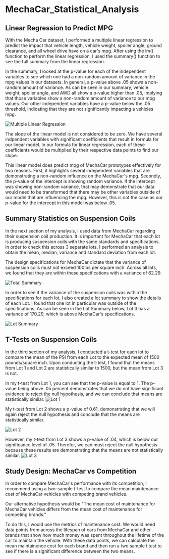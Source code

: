 # MechaCar_Statistical_Analysis

## Linear Regression to Predict MPG

With the Mecha Car dataset, I performed a multiple linear regression to predict the impact that vehicle length, vehicle weight, spoiler angle, ground clearance, and all wheel drive have on a car's mpg. After using the lm() function to perform the linear regression, I used the summary() function to see the full summary from the linear regression. 

In the summary, I looked at the p-value for each of the independent variables to see which one had a non-random amount of variance in the mpg values in our datasets. In general, a p-value above .05 shows a non-random amount of variance. As can be seen in our summary, vehicle weight, spoiler angle, and AWD all show a p-value higher than .05, implying that those variables show a non-random amount of variance to our mpg values. Our other independent variables have a p-value below the .05 threshold, indicating that they are not significantly impacting a vehicles mpg. 

![Multiple Linear Regression](https://github.com/nicole-tough/MechaCar_Statistical_Analysis/blob/main/MPG_Linear_Regression.PNG)

The slope of the linear model is not considered to be zero. We have several indpendent variables with significant coefficients that result in formula for our linear model. In our formula for linear regression, each of these coefficients would be multiplied by their respective data points to find our slope. 

This linear model does predict mpg of MechaCar prototypes effectively for two reasons. First, it highlights several independent variables that are demonstrating a non-random influence on the MechaCar's mpg. Secondly, the p-value of the intercept is showing random variance. If the intercept was showing non-random variance, that may demonstrate that our data would need to be transformed that there may be other variables outside of our model that are influencing the mpg. However, this is not the case as our p-value for the intercept in this model was below .05.

## Summary Statistics on Suspension Coils

In the next section of my analysis, I used data from MechaCar regarding their suspension coil production. It is important for MechaCar that each lot is producing suspension coils with the same standards and specifications. In order to check this across 3 separate lots, I performed an analysis to obtain the mean, median, variance and standard deviation from each lot. 

The design specifications for MechaCar dictate that the variance of suspension coils must not exceed 100lbs per square inch. Across all lots, we found that they are within these specifications with a variance of 62.29. 

![Total Summary](https://github.com/nicole-tough/MechaCar_Statistical_Analysis/blob/main/total_summary.PNG)

In order to see if the variance of the suspension coils was within the specifications for each lot, I also created a lot summary to show the details of each Lot. I found that one lot in particular was outside of the specifications. As can be seen in the Lot Summary below, Lot 3 has a variance of 170.29, which is above MechaCar's specifications.

![Lot Summary](https://github.com/nicole-tough/MechaCar_Statistical_Analysis/blob/main/lot_summary.PNG)

## T-Tests on Suspension Coils

In the third section of my analysis, I conducted a t-test for each lot to compare the mean of the PSI from each Lot to the expected mean of 1500 pounds/square inch. Upon conducting the t-test, I found that the means from Lot 1 and Lot 2 are statistically similar to 1500, but the mean from Lot 3 is not. 

In my t-test from Lot 1, you can see that the p-value is equal to 1. The p-value being above .05 percent demonstrates that we do not have significant evidence to reject the null hypothesis, and we can conclude that means are statistically similar. 
![Lot 1](https://github.com/nicole-tough/MechaCar_Statistical_Analysis/blob/main/t.test_lot1.PNG)

My t-test from Lot 2 shows a p-value of 0.61, demonstrating that we will again reject the null hypothesis and conclude that the means are statistically similar.

![Lot 2](https://github.com/nicole-tough/MechaCar_Statistical_Analysis/blob/main/t.test_lot2.PNG)

However, my t-test from Lot 3 shows a p-value of .04, which is below our significance level of .05. Therefor, we can must reject the null hypothesis because these results are demonstrating that the means are not statistically similar. 
![Lot 3](https://github.com/nicole-tough/MechaCar_Statistical_Analysis/blob/main/t.test_lot3.PNG)

## Study Design: MechaCar vs Competition

In order to compare MechaCar's performance with its competition, I recommend using a two-sample t-test to compare the mean maintenance cost of MechaCar vehicles with competing brand vehicles.

Our alternative hypothesis would be "The mean cost of maintenance for MechaCar vehicles differs from the mean cost of maintenance for competing brands."

To do this, I would use the metrics of maintenance cost. We would need data points from across the lifespan of cars from MechaCar and other brands that show how much money was spent throughout the lifetime of the car to maintain the vehicle. With these data points, we can calculate the mean maintainence cost for each brand and then run a two sample t test to see if there is a significant difference between the two means. 





